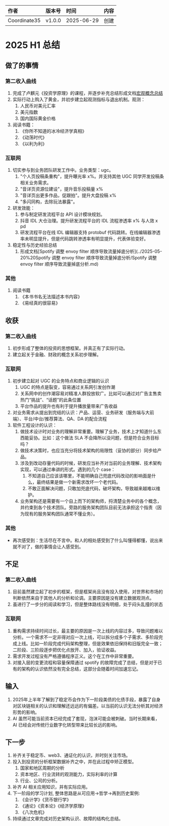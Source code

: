 | 作者 | 版本号 | 时间 | 内容 |
| :--- | :--- | :--- | :--- |
| Coordinate35 | v1.0.0 | 2025-06-29 | 创建 |

# 2025 H1 总结

## 做了的事情

### 第二收入曲线

1. 完成了卢麒元《投资学原理》的课程，并逐步补充总结形成文档[宏观概念总结](../2025-05-27%20宏观概念总结/2025-05-27%20宏观概念总结.md)
2. 实际行动上购入了黄金，并初步建立起观测指标与退出机制。观测：
   1. 人民币对美元汇率
   2. 美元指数
   3. 国内国际黄金价格
3. 阅读书籍：
   1. 《你所不知道的冰冷经济学真相》
   2. 《动荡时代》
   3. 《以利为利》
   
### 互联网

1. 切实参与到业务团队研发工作中。业务类型：ugc。
   1. "个人页投稿条重构"，提升曝光率 x%。并支持其他 UGC 同学开发投稿条相关业务需求。
   2. "音详页资源位建设"，提升音乐投稿量 x%
   3. "音详页出更多作品，促跟拍"。提升大盘投稿 x%
   4. "多闪同构，去除玩法暴露"。
2. 研发效能：
   1. 参与制定研发流程平台 API 设计模块规划。
   2. 抖音 IDL 大仓治理。提升研发流程平台的 IDL 流程渗透率 x% 与人效 x pd
   3. 研发流程平台在线 IDL 编辑器支持 protobuf 代码跳转。在线编辑器渗透率未明显提升，但是代码跳转渗透率有明显提升，代表体验变好。
3. 稳定性与历史经验总结
   1. 形成文档[Spotify 调整 envoy filter 顺序导致流量掉底分析](../2025-05-20%20Spotify 调整 envoy filter 顺序导致流量掉底分析/Spotify 调整 envoy filter 顺序导致流量掉底分析.md)

### 其他

1. 阅读书籍
   1. 《本书书名无法描述本书内容》
   2. 《易经真的很容易》

## 收获

### 第二收入曲线

1. 初步形成了整体的投资的思想框架。并真正有了实际行动。
2. 建立起关于金融、财政的概念关系初步理解。

### 互联网

1. 初步建立起对 UGC 的业务特点和商业逻辑的认识
   1. UGC 的特点是裂变，容易通过关系网引发创作潮
   2. 关系网中的创作潮容易对精准人群投放软广。比如可以通过对广告主售卖热门“挑战”、“话题”的此条位置
   3. 平台作品的提升也有利于提升播放量带来广告收益
2. 对业务需求从提出到完结的认识：产品、运营、业务研发（服务端与大前端）、平台/中台/推荐算法、QA、DA 的配合流程
3. 软件工程设计的认识：
   1. 做技术设计时对业务的理解非常重要。理解了业务，技术上才知道什么东西能妥协。比如：这个做法 SLA 不会降所以没问题，但是符合业务目标吗？
   2. 做技术决策时，也应当充分将技术架构的局限性（妥协的部分）同步给产品。
   3. 涉及到改动存量代码的时候，研发应当补齐对当前的业务理解、技术架构实现，可以通过串讲的形式。遇到的几个 case：
	  1. 不知道自己应该该哪里，不能明确自己兜底代码改动的影响面是什么，最终结果是做一个新需求改坏一个老代码。
	  2. 不敢正面解决问题，只敢加兜底代码，破坏架构，导致越来越难以维护。
   4. 业务架构还是需要有一个自上而下的架构师，捋清楚业务中的各个概念，并约束到各个技术团队。旁路的服务架构团队目前无法承担这个指责（因为现有的服务架构团队通常不懂业务）。
	  
### 其他

* 再次感受到：生活尽在不言中。和人的相处感受到了什么叫懂得都懂，说出来就不对了，做的事情会让人感受到。

## 不足

### 第二收入曲线

1. 目前虽然建立起了初步的框架，但是框架尚且没有投入使用，对世界和市场的判断依然来自于其他人的分析和论调。主要原因是没有建立数据观测点。
2. 虽进行了一步分的阅读和学习，但是整体路线没有明细，处于闷头乱撞的状态

### 互联网

1. 重构需求持续时间过长，最主要的原因是一次上线的内容过多，导致问题难以分析。一个需求不一定非得对应一次上线，可以拆分成多个子需求、多阶段完成上线。比如一阶段完成代码架构整理，但是效果依旧保持和旧版完全一致；二阶段、三阶段逐步把优化点放开、加入，验证收益。
2. 需求开发过程没有严格遵循程序正义。这个在工作中非常重要。
3. 对接入层的变更流程和容量保障通过 spotify 的故障完成了总结，但是对于已有的架构的认识依然没有完全总结，这部分会随着时间加速忘记。

## 输入

1. 2025年上半年了解到了稳定币会作为下一阶段美债的化债手段，暴露了自身对区块链相关的认识和理解还远远的有偏差。以当前的认识无法分析其对经济形势的影响。
2. AI 虽然可能当前资本已经完成了套现，泡沫可能会被刺破。当时长期来看， AI 已经会对传统行业数字化转型带来比较长远的影响。

## 下一步

1. 补齐关于稳定币、web3、通证化的认识，并时刻关注市场。
2. 投入到投资的分析框架数据补齐之中，并在此过程中矫正模型。
   1. 国家和地区周期的分析
   2. 资本地区、行业流转的观测能力，实际利率的计算
   3. 行业、公司的分析。
3. 补齐 AI 相关应用知识，并有实际应用。
4. 下一阶段的学习计划, 整体思路是从可应用->哲学->再到历史案例:
   1. 《会计学》《货币银行学》
   2. 《通论》《资本论》《经济学原理》
   3. 《八次危机》
5. 持续通过文章完成对历史架构认识、故障的结构化总结。
